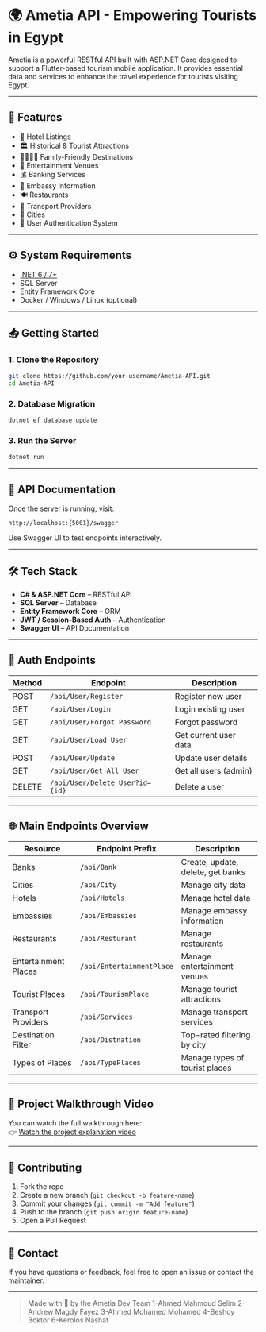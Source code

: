 # 🌍 Ametia API - Empowering Tourists in Egypt

Ametia is a powerful RESTful API built with ASP.NET Core designed to support a Flutter-based tourism mobile application. It provides essential data and services to enhance the travel experience for tourists visiting Egypt.

---

## 🚀 Features

- 🏨 Hotel Listings  
- 🏛️ Historical & Tourist Attractions  
- 👨‍👩‍👧‍👦 Family-Friendly Destinations  
- 🎉 Entertainment Venues  
- 💰 Banking Services  
- 🏢 Embassy Information  
- 🍽️ Restaurants  
- 🚌 Transport Providers  
- 🌆 Cities  
- 👥 User Authentication System

---

## ⚙️ System Requirements

- [.NET 6 / 7+](https://dotnet.microsoft.com/)
- SQL Server
- Entity Framework Core
- Docker / Windows / Linux (optional)

---

## 📥 Getting Started

### 1. Clone the Repository

```bash
git clone https://github.com/your-username/Ametia-API.git
cd Ametia-API
```

### 2. Database Migration

```bash
dotnet ef database update
```

### 3. Run the Server

```bash
dotnet run
```

---

## 📑 API Documentation

Once the server is running, visit:

```
http://localhost:{5001}/swagger
```

Use Swagger UI to test endpoints interactively.

---

## 🛠️ Tech Stack

- **C# & ASP.NET Core** – RESTful API
- **SQL Server** – Database
- **Entity Framework Core** – ORM
- **JWT / Session-Based Auth** – Authentication
- **Swagger UI** – API Documentation

---

## 🔐 Auth Endpoints

| Method | Endpoint              | Description                 |
|--------|-----------------------|-----------------------------|
| POST   | `/api/User/Register`  | Register new user           |
| GET    | `/api/User/Login`     | Login existing user         |
| GET    | `/api/User/Forgot Password` | Forgot password         |
| GET    | `/api/User/Load User` | Get current user data       |
| POST   | `/api/User/Update`    | Update user details         |
| GET    | `/api/User/Get All User` | Get all users (admin)   |
| DELETE | `/api/User/Delete User?id={id}` | Delete a user     |

---

## 🌐 Main Endpoints Overview

| Resource             | Endpoint Prefix        | Description                         |
|----------------------|------------------------|-------------------------------------|
| Banks                | `/api/Bank`            | Create, update, delete, get banks   |
| Cities               | `/api/City`            | Manage city data                    |
| Hotels               | `/api/Hotels`          | Manage hotel data                   |
| Embassies            | `/api/Embassies`       | Manage embassy information          |
| Restaurants          | `/api/Resturant`       | Manage restaurants                  |
| Entertainment Places | `/api/EntertainmentPlace` | Manage entertainment venues   |
| Tourist Places       | `/api/TourismPlace`    | Manage tourist attractions          |
| Transport Providers  | `/api/Services`        | Manage transport services           |
| Destination Filter   | `/api/Distnation`      | Top-rated filtering by city         |
| Types of Places      | `/api/TypePlaces`      | Manage types of tourist places      |

---

## 🎥 Project Walkthrough Video

You can watch the full walkthrough here:  
👉 [Watch the project explanation video](https://github.com/ahmed-mahmoud-090/GraduationProject/blob/main/Screen%20Recording%20(7-1-2025%201-12-26%20AM).gif)

---

## 🤝 Contributing

1. Fork the repo
2. Create a new branch (`git checkout -b feature-name`)
3. Commit your changes (`git commit -m "Add feature"`)
4. Push to the branch (`git push origin feature-name`)
5. Open a Pull Request

---

## 📧 Contact

If you have questions or feedback, feel free to open an issue or contact the maintainer.

---

> Made with 💙 by the Ametia Dev Team
1-Ahmed Mahmoud Selim
2-Andrew Magdy Fayez 
3-Ahmed Mohamed Mohamed
4-Beshoy Boktor 
6-Kerolos Nashat 

